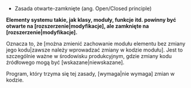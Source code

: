 * Zasada otwarte-zamknięte (ang. Open/Closed principle)

**Elementy systemu takie, jak klasy, moduły, funkcje itd. powinny być otwarte na [rozszerzenie|modyfikacje], ale zamknięte na [rozszerzenie|modyfikacje].**

Oznacza to, że [można zmienić zachowanie modułu elementu bez zmiany jego kodu|zawsze należy wprowadzać zmiany w kodzie modułu].
Jest to szczególnie ważne w środowisku produkcyjnym, gdzie zmiany kodu źródłowego mogą być [wskazane|niewskazane].

Program, który trzyma się tej zasady, [wymaga|nie wymaga] zmian w kodzie.